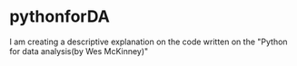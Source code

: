 # pythonforDA
I am creating a descriptive explanation on the code written on the "Python for data analysis(by Wes McKinney)"
